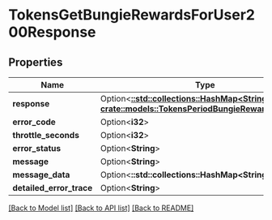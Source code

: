 # TokensGetBungieRewardsForUser200Response

## Properties

Name | Type | Description | Notes
------------ | ------------- | ------------- | -------------
**response** | Option<[**::std::collections::HashMap<String, crate::models::TokensPeriodBungieRewardDisplay>**](Tokens.BungieRewardDisplay.md)> |  | [optional]
**error_code** | Option<**i32**> |  | [optional]
**throttle_seconds** | Option<**i32**> |  | [optional]
**error_status** | Option<**String**> |  | [optional]
**message** | Option<**String**> |  | [optional]
**message_data** | Option<**::std::collections::HashMap<String, String>**> |  | [optional]
**detailed_error_trace** | Option<**String**> |  | [optional]

[[Back to Model list]](../README.md#documentation-for-models) [[Back to API list]](../README.md#documentation-for-api-endpoints) [[Back to README]](../README.md)


